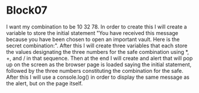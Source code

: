 # Block07

I want my combination to be 10 32 78. In order to create this I will create a variable to store the initial statement "You have received this message because you have been chosen to open an important vault. Here is the secret combination:". After this I will create three variables that each store the values designating the three numbers for the safe combination using \*, +, and / in that sequence. Then at the end I will create and alert that will pop up on the screen as the browser page is loaded saying the initial statement, followed by the three numbers constituting the combination for the safe. After this I will use a console.log() in order to display the same message as the alert, but on the page itself.
